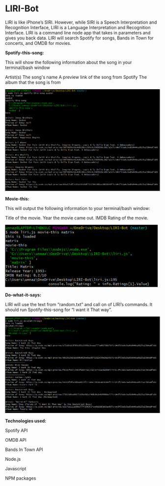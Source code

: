 # LIRI-Bot

LIRI is like iPhone’s SIRI. However, while SIRI is a Speech Interpretation and Recognition Interface, LIRI is a Language Interpretation and Recognition Interface. LIRI is a command line node app that takes in parameters and gives you back data.
LIRI will search Spotify for songs, Bands in Town for concerts, and OMDB for movies.

**Spotify-this-song:**

This will show the following information about the song in your terminal/bash window

Artist(s)
The song's name
A preview link of the song from Spotify
The album that the song is from

 ![Spotify-this-song!](/images/spotify-this.PNG "Spotify-this-song")
 
 
 
 **Movie-this:**
 
 This will output the following information to your terminal/bash window:

Title of the movie.
Year the movie came out.
IMDB Rating of the movie.
 
 ![Movie-this](/images/movie-this.PNG)
 
 **Do-what-it-says:**
 
 LIRI will use the text from “random.txt” and call on of LIRI’s commands. It should run Spotify-this-song for “I want it That way”.
 
![Do-what-it-says](/images/do-what-it-says.PNG)


**Technologies used:**  

Spotify API  

OMDB API   

Bands In Town API   

Node.js   

Javascript   

NPM packages 
